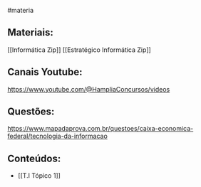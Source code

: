 #materia

## Materiais:
[[Informática Zip]]
[[Estratégico Informática Zip]]

## Canais Youtube:
https://www.youtube.com/@HampliaConcursos/videos

## Questões:
https://www.mapadaprova.com.br/questoes/caixa-economica-federal/tecnologia-da-informacao

## Conteúdos:
- [[T.I Tópico 1]]
